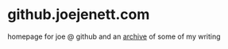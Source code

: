 # github.joejenett.com
 
homepage for joe @ github and an [archive](https://joejenett.github.io/writing) of some of my writing
